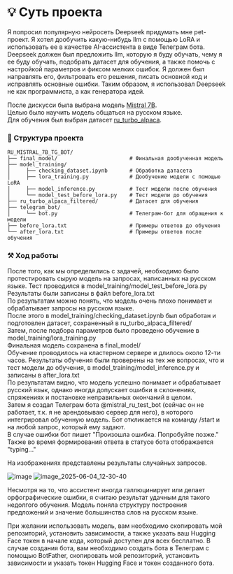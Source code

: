 # 💡 Суть проекта  

Я попросил популярную нейросеть Deepseek придумать мне pet-проект. Я хотел дообучить какую-нибудь llm с помощью LoRA и использовать ее в качестве AI-ассистента в виде Телеграм бота. Deepseek должен был предложить llm, которую я буду обучать, чему я ее буду обучать, подобрать датасет для обучения, а также помочь с настройкой параметров и фиксом мелких ошибок. Я должен был направлять его, фильтровать его решения, писать основной код и исправлять основные ошибки. Таким образом, я использовал Deepseek не как программиста, а как генератора идей.

После дискусси была выбрана модель [Mistral 7B](https://huggingface.co/mistralai/Mistral-7B-v0.1).  
Целью было научить модель общаться на русском языке.  
Для обучения был выбран датасет [ru_turbo_alpaca](https://huggingface.co/datasets/IlyaGusev/ru_turbo_alpaca).  

### 📁 Структура проекта  
```
RU_MISTRAL_7B_TG_BOT/  
├── final_model/                       # Финальная дообученная модель  
├── model_training/  
│     ├── checking_dataset.ipynb       # Обработка датасета
│     ├── lora_training.py             # Дообучение модели с помощью LoRA 
│     ├── model_inference.py           # Тест модели после обучения
│     └── model_test_before_lora.py    # Тест модели до обучения
├── ru_turbo_alpaca_filtered/          # Датасет для обучения  
├── telegram_bot/  
│     └── bot.py                       # Телеграм-бот для обращения к модели  
├── before_lora.txt                    # Примеры ответов до обучения  
└── after_lora.txt                     # Примеры ответов после обучения  
```

### ⚒ Ход работы  

После того, как мы определились с задачей, необходимо было протестировать сырую модель на запросах, написанных на русском языке. Тест проводился в model_training/model_test_before_lora.py  
Результаты были записаны в файл before_lora.txt  
По результатам можно понять, что модель очень плохо понимает и обрабатывает запросы на русском языке.  
После этого в model_training/checking_dataset.ipynb был обработан и подготовлен датасет, сохраненный в ru_turbo_alpaca_filtered/  
Затем, после подбора параметров было проведено обучение в model_training/lora_training.py  
Финальная модель сохранена в final_model/  
Обучение проводилось на кластерном сервере и длилось около 12-ти часов. Результаты обучения были проверены на тех же вопросах, что и тест модели до обучения, в model_training/model_inference.py и записаны в after_lora.txt  
По результатам видно, что модель успешно понимает и обрабатывает русский язык, однако иногда допускает ошибки в склонениях, спряжениях и постановке неправильных окончаний в целом.  
Затем я создал Телеграм бота @mistral_ru_test_bot (сейчас он не работает, т.к. я не арендовываю сервер для него), в которого интегрировал обученную модель. Бот откликается на команду /start и на любой запрос, который ему задают.  
В случае ошибки бот пишет "Произошла ошибка. Попробуйте позже." Также во время формирования ответа в статусе бота отображается "typing..."

На изображениях представлены результаты случайных запросов.

![image](https://github.com/user-attachments/assets/81ec06ff-740a-4cd9-8a72-fe7304038f89)
![image_2025-06-04_12-30-40](https://github.com/user-attachments/assets/262414d0-3023-4c08-9b7d-95d2af72352f)

Несмотря на то, что ассистент иногда галлюцинирует или делает орфографические ошибки, я считаю результат удачным для такого недолгого обучения. Модель поняла структуру построения предложений и значение большинства слов на русском языке.

При желании использовать модель, вам необходимо скопировать мой репозиторий, установить зависимости, а также указать ваш Hugging Face токен в начале кода, который доступен для всех бесплатно.
В случае создания бота, вам необходимо создать бота в Телеграм с помощью BotFather, скопировать мой репозиторий, установить зависимости и указать токен Hugging Face и токен созданного бота.
